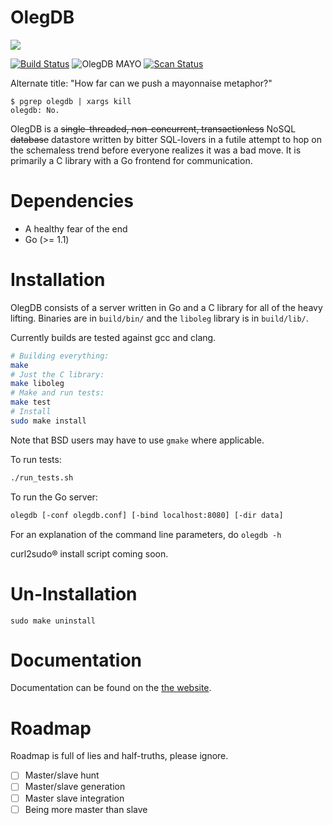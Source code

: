 OlegDB
============

<img src="https://olegdb.org/static/img/olegdb_stars.png" />

[![Build Status](https://travis-ci.org/infoforcefeed/OlegDB.svg?branch=master)](https://travis-ci.org/infoforcefeed/OlegDB)
![OlegDB MAYO](http://b.repl.ca/v1/OlegDB-MAYO-brightgreen.png)
[![Scan Status](https://scan.coverity.com/projects/1414/badge.svg)](https://scan.coverity.com/projects/1414)

Alternate title: "How far can we push a mayonnaise metaphor?"

````
$ pgrep olegdb | xargs kill
olegdb: No.
````

OlegDB is a ~~single-threaded, non-concurrent, transactionless~~ NoSQL
~~database~~ datastore
written by bitter SQL-lovers in a futile attempt to hop on the schemaless trend
before everyone realizes it was a bad move. It is primarily a C library with a
Go frontend for communication.

Dependencies
============

* A healthy fear of the end
* Go (>= 1.1)

Installation
============

OlegDB consists of a server written in Go and a C library for all of the
heavy lifting. Binaries are in `build/bin/` and the `liboleg` library is in `build/lib/`.

Currently builds are tested against gcc and clang.

```bash
# Building everything:
make
# Just the C library:
make liboleg
# Make and run tests:
make test
# Install
sudo make install
```

Note that BSD users may have to use `gmake` where applicable.

To run tests:

```bash
./run_tests.sh
```

To run the Go server:

```bash
olegdb [-conf olegdb.conf] [-bind localhost:8080] [-dir data]
```
For an explanation of the command line parameters, do `olegdb -h`

curl2sudo&reg; install script coming soon.

Un-Installation
============

`sudo make uninstall`

Documentation
=============

Documentation can be found on the [the website](https://olegdb.org/documentation.html).

Roadmap
=======

Roadmap is full of lies and half-truths, please ignore.

- [ ] Master/slave hunt
- [ ] Master/slave generation
- [ ] Master slave integration
- [ ] Being more master than slave
